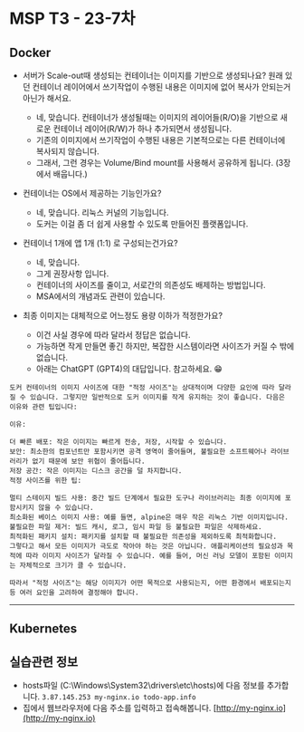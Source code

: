 # MSP T3 - 23-7차


## Docker

- 서버가 Scale-out때 생성되는 컨테이너는 이미지를 기반으로 생성되나요? 원래 있던 컨테이너 레이어에서 쓰기작업이 수행된 내용은 이미지에 없어 복사가 안되는거 아닌가 해서요.
  - 네, 맞습니다. 컨테이너가 생성될때는 이미지의 레이어들(R/O)을 기반으로 새로운 컨테이너 레이어(R/W)가 하나 추가되면서 생성됩니다.
  - 기존의 이미지에서 쓰기작업이 수행된 내용은 기본적으로는 다른 컨테이너에 복사되지 않습니다.
  - 그래서, 그런 경우는 Volume/Bind mount를 사용해서 공유하게 됩니다. (3장에서 배웁니다.)

- 컨테이너는 OS에서 제공하는 기능인가요?
  - 네, 맞습니다. 리눅스 커널의 기능입니다.
  - 도커는 이걸 좀 더 쉽게 사용할 수 있도록 만들어진 플랫폼입니다.

- 컨테이너 1개에 앱 1개 (1:1) 로 구성되는건가요?
  - 네, 맞습니다.
  - 그게 권장사항 입니다.
  - 컨테이너의 사이즈를 줄이고, 서로간의 의존성도 배제하는 방법입니다.
  - MSA에서의 개념과도 관련이 있습니다.
 
- 최종 이미지는 대체적으로 어느정도 용량 이하가 적정한가요?
  - 이건 사실 경우에 따라 달라서 정답은 없습니다.
  - 가능하면 작게 만들면 좋긴 하지만, 복잡한 시스템이라면 사이즈가 커질 수 밖에 없습니다.
  - 아래는 ChatGPT (GPT4)의 대답입니다. 참고하세요. 😁
```
도커 컨테이너의 이미지 사이즈에 대한 "적정 사이즈"는 상대적이며 다양한 요인에 따라 달라질 수 있습니다. 그렇지만 일반적으로 도커 이미지를 작게 유지하는 것이 좋습니다. 다음은 이유와 관련 팁입니다:

이유:

더 빠른 배포: 작은 이미지는 빠르게 전송, 저장, 시작할 수 있습니다.
보안: 최소한의 컴포넌트만 포함시키면 공격 영역이 줄어들며, 불필요한 소프트웨어나 라이브러리가 없기 때문에 보안 위협이 줄어듭니다.
저장 공간: 작은 이미지는 디스크 공간을 덜 차지합니다.
적정 사이즈를 위한 팁:

멀티 스테이지 빌드 사용: 중간 빌드 단계에서 필요한 도구나 라이브러리는 최종 이미지에 포함시키지 않을 수 있습니다.
최소화된 베이스 이미지 사용: 예를 들면, alpine은 매우 작은 리눅스 기반 이미지입니다.
불필요한 파일 제거: 빌드 캐시, 로그, 임시 파일 등 불필요한 파일은 삭제하세요.
최적화된 패키지 설치: 패키지를 설치할 때 불필요한 의존성을 제외하도록 최적화합니다.
그렇다고 해서 모든 이미지가 극도로 작아야 하는 것은 아닙니다. 애플리케이션의 필요성과 목적에 따라 이미지 사이즈가 달라질 수 있습니다. 예를 들어, 머신 러닝 모델이 포함된 이미지는 자체적으로 크기가 클 수 있습니다.

따라서 "적정 사이즈"는 해당 이미지가 어떤 목적으로 사용되는지, 어떤 환경에서 배포되는지 등 여러 요인을 고려하여 결정해야 합니다.
```


---

## Kubernetes





## 실습관련 정보
- hosts파일 (C:\Windows\System32\drivers\etc\hosts)에 다음 정보를 추가합니다.
  `3.87.145.253	my-nginx.io todo-app.info`
- 집에서 웹브라우저에 다음 주소를 입력하고 접속해봅니다.
  [http://my-nginx.io](http://my-nginx.io)
